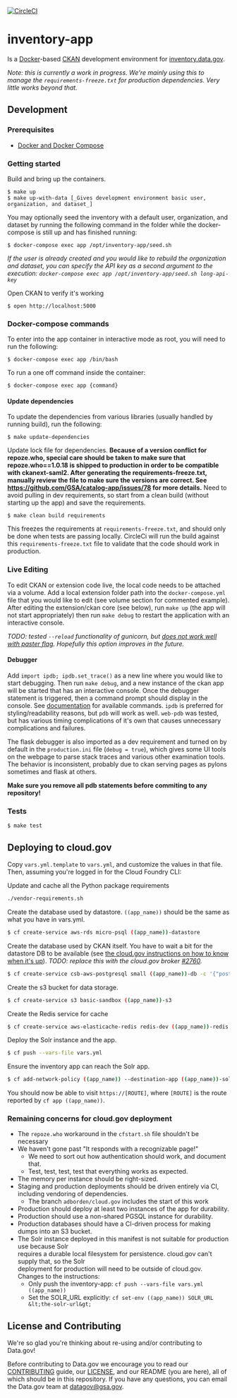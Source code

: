 [![CircleCI](https://circleci.com/gh/GSA/inventory-app.svg?style=svg)](https://circleci.com/gh/GSA/inventory-app)

# inventory-app

Is a [Docker](https://www.docker.com/)-based [CKAN](http://ckan.org) development environment for [inventory.data.gov](https://inventory.data.gov).

_Note: this is currently a work in progress. We're mainly using this to manage
the `requirements-freeze.txt` for production dependencies. Very little works beyond that._


## Development


### Prerequisites

- [Docker and Docker Compose](https://docs.docker.com/compose/)


### Getting started

Build and bring up the containers.

    $ make up
    $ make up-with-data [_Gives development environment basic user, organization, and dataset_]

You may optionally seed the inventory with a default user, organization, and dataset by running the following command in the folder while the docker-compose is still up and has finished running:

    $ docker-compose exec app /opt/inventory-app/seed.sh

_If the user is already created and you would like to rebuild the organization and dataset, you can specify the API key as a second argument to the execution: `docker-compose exec app /opt/inventory-app/seed.sh long-api-key`_

Open CKAN to verify it's working

    $ open http://localhost:5000

### Docker-compose commands

To enter into the app container in interactive mode as root, you will need to run the following:

    $ docker-compose exec app /bin/bash

To run a one off command inside the container:

    $ docker-compose exec app {command}

#### Update dependencies
To update the dependencies from various libraries (usually handled by running build),
run the following:

    $ make update-dependencies

Update lock file for dependencies. **Because of a version conflict for
repoze.who, special care should be taken to make sure that repoze.who==1.0.18 is
shipped to production in order to be compatible with ckanext-saml2. After
generating the requirements-freeze.txt, manually review the file to make sure
the versions are correct. See https://github.com/GSA/catalog-app/issues/78 for
more details.**
Need to avoid pulling in dev requirements, so start from a clean build
(without starting up the app) and save the requirements.

    $ make clean build requirements

This freezes the requirements at `requirements-freeze.txt`, and should only be done
when tests are passing locally. CircleCi will run the build against this 
`requirements-freeze.txt` file to validate that the code should work in production.


### Live Editing

To edit CKAN or extension code live, the local code needs to be attached via a volume.
Add a local extension folder path into the `docker-compose.yml` file that you would like to edit
(see volume section for commented example).
After editing the extension/ckan core (see below), run `make up` (the app will not start appropriately)
then run `make debug` to restart the application with an interactive console.

_TODO: tested `--reload` functionality of gunicorn, but [does not work well with paster flag](https://docs.gunicorn.org/en/stable/settings.html#reload)._
_Hopefully this option improves in the future._

#### Debugger

Add `import ipdb; ipdb.set_trace()` as a new line where you would like to start debugging.
Then run `make debug`, and a new instance of the ckan app will be started that has an 
interactive console. Once the debugger statement is triggered, then a command prompt 
should display in the console. See [documentation](https://docs.python.org/3/library/pdb.html#debugger-commands)
for available commands. `ipdb` is preferred for styling/readability reasons, but `pdb` will
work as well. `web-pdb` was tested, but has various timing complications of it's own that causes
unnecessary complications and failures.

The flask debugger is also imported as a dev requirement and turned on by default in the
`production.ini` file (`debug = true`), which gives some UI tools on the webpage to parse stack
traces and various other examination tools. The behavior is inconsistent, probably due to
ckan serving pages as pylons sometimes and flask at others.

**Make sure you remove all pdb statements before commiting to any repository!**

### Tests

    $ make test


## Deploying to cloud.gov

Copy `vars.yml.template` to `vars.yml`, and customize the values in that file. Then, assuming you're logged in for the Cloud Foundry CLI:

Update and cache all the Python package requirements

```sh
./vendor-requirements.sh
```

Create the database used by datastore. `((app_name))` should be the same as what you have in vars.yml.

```sh
$ cf create-service aws-rds micro-psql ((app_name))-datastore
```

Create the database used by CKAN itself. You have to wait a bit for the datastore DB to be available (see [the cloud.gov instructions on how to know when it's up](https://cloud.gov/docs/services/relational-database/#instance-creation-time)). _TODO: replace this with the cloud.gov broker [#2760](https://github.com/GSA/datagov-deploy/issues/2760)._
```sh
$ cf create-service csb-aws-postgresql small ((app_name))-db -c '{"postgres_version": "9.6", "publicly_accessible": true, "storage_encrypted": true}'
```

Create the s3 bucket for data storage.
```sh
$ cf create-service s3 basic-sandbox ((app_name))-s3
```

Create the Redis service for cache
```sh
$ cf create-service aws-elasticache-redis redis-dev ((app_name))-redis
```

Deploy the Solr instance and the app.
```sh
$ cf push --vars-file vars.yml
```

Ensure the inventory app can reach the Solr app.
```sh
$ cf add-network-policy ((app_name)) --destination-app ((app_name))-solr --protocol tcp --port 8983
```

You should now be able to visit `https://[ROUTE]`, where `[ROUTE]` is the route reported by `cf app ((app_name))`.

### Remaining concerns for cloud.gov deployment

* The `repoze.who` workaround in the `cfstart.sh` file shouldn't be necessary
* We haven't gone past "It responds with a recognizable page!"
  * We need to sort out how authentication should work, and document that.
  * Test, test, test, test that everything works as expected.
* The memory per instance should be right-sized.
* Staging and production deployments should be driven entirely via CI, including vendoring of dependencies.
  * The branch `adborden/cloud.gov` includes the start of this work
* Production should deploy at least two instances of the app for durability.
* Production should use a non-shared PGSQL instance for durability.
* Production databases should have a CI-driven process for making dumps into an S3 bucket.
* The Solr instance deployed in this manifest is not suitable for production use because Solr \
  requires a durable local filesystem for persistence. cloud.gov can't supply that, so the Solr \
  deployment for production will need to be outside of cloud.gov. Changes to the instructions: 
  * Only push the inventory-app: `cf push --vars-file vars.yml ((app_name))`
  * Set the SOLR_URL explicitly: `cf set-env ((app_name)) SOLR_URL &lt;the-solr-url&gt;`


## License and Contributing

We're so glad you're thinking about re-using and/or contributing to Data.gov!

Before contributing to Data.gov we encourage you to read our
[CONTRIBUTING](CONTRIBUTING.md) guide, our [LICENSE](LICENSE.md), and our README
(you are here), all of which should be in this repository. If you have any
questions, you can email the Data.gov team at
[datagov@gsa.gov](mailto:datagov@gsa.gov).
